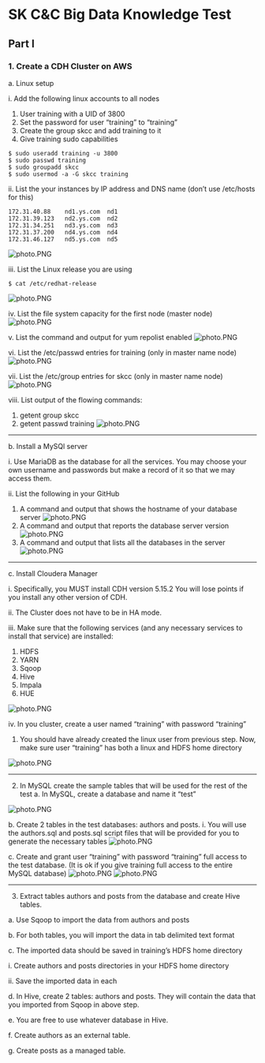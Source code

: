 # SK C&C Big Data Knowledge Test
## Part I

### 1. Create a CDH Cluster on AWS
a. Linux setup

i. Add the following linux accounts to all nodes

1. User training with a UID of 3800
2. Set the password for user “training” to “training”
3. Create the group skcc and add training to it
4. Give training sudo capabilities
```
$ sudo useradd training -u 3800
$ sudo passwd training
$ sudo groupadd skcc
$ sudo usermod -a -G skcc training
```

ii. List the your instances by IP address and DNS name (don’t use /etc/hosts
for this)
```
172.31.40.88	nd1.ys.com	nd1
172.31.39.123	nd2.ys.com	nd2
172.31.34.251	nd3.ys.com	nd3
172.31.37.200	nd4.ys.com	nd4
172.31.46.127	nd5.ys.com	nd5
```
![photo.PNG](https://github.com/jamesj4318/SKCC_20190719_FinalTest/blob/master/challenges/images/1-a-ii.Instances.PNG?raw=true)

iii. List the Linux release you are using
```
$ cat /etc/redhat-release
```
![photo.PNG](https://github.com/jamesj4318/SKCC_20190719_FinalTest/blob/master/challenges/images/1-a-iii.LinuxRelease.PNG?raw=true)

iv. List the file system capacity for the first node (master node)
![photo.PNG](https://github.com/jamesj4318/SKCC_20190719_FinalTest/blob/master/challenges/images/1-a-iv.file_system_capacity_for_the_first_node.PNG?raw=true)

v. List the command and output for yum repolist enabled
![photo.PNG](https://github.com/jamesj4318/SKCC_20190719_FinalTest/blob/master/challenges/images/1-a-v.yum_repolist.PNG?raw=true)

vi. List the /etc/passwd entries for training (only in master name node)
![photo.PNG](https://github.com/jamesj4318/SKCC_20190719_FinalTest/blob/master/challenges/images/1-a-vi.etc_passwd_entries_for_training.PNG?raw=true)

vii. List the /etc/group entries for skcc (only in master name node)
![photo.PNG](https://github.com/jamesj4318/SKCC_20190719_FinalTest/blob/master/challenges/images/1-a-vii.etc_group_entries_for_skcc.PNG?raw=true)

viii. List output of the flowing commands:
1. getent group skcc
2. getent passwd training
![photo.PNG](https://github.com/jamesj4318/SKCC_20190719_FinalTest/blob/master/challenges/images/1-a-viii.getent.PNG?raw=true)

----------------------------------------------------------------------------------------------------------------------------------------
b. Install a MySQl server

i. Use MariaDB as the database for all the services. You may choose your
own username and passwords but make a record of it so that we may
access them.

ii. List the following in your GitHub
1. A command and output that shows the hostname of your
database server
![photo.PNG](https://github.com/jamesj4318/SKCC_20190719_FinalTest/blob/master/challenges/images/1-b-ii-1.hostname.PNG?raw=true)
2. A command and output that reports the database server version
![photo.PNG](https://github.com/jamesj4318/SKCC_20190719_FinalTest/blob/master/challenges/images/1-b-ii-2.dbserver_version.PNG?raw=true)
3. A command and output that lists all the databases in the server
![photo.PNG](https://github.com/jamesj4318/SKCC_20190719_FinalTest/blob/master/challenges/images/1-b-ii-3.lists_all.PNG?raw=true)

----------------------------------------------------------------------------------------------------------------------------------------
c. Install Cloudera Manager

i. Specifically, you MUST install CDH version 5.15.2 You will lose points if you install any other version of CDH.

ii. The Cluster does not have to be in HA mode.

iii. Make sure that the following services (and any necessary services to install that service) are installed:
1. HDFS
2. YARN
3. Sqoop
4. Hive
5. Impala
6. HUE

![photo.PNG](https://github.com/jamesj4318/SKCC_20190719_FinalTest/blob/master/challenges/images/1-c-iii.makesure_services.PNG?raw=true)

iv. In you cluster, create a user named “training” with password “training”
1. You should have already created the linux user from previous step. Now, make sure user “training” has both a linux and HDFS home directory

![photo.PNG](https://github.com/jamesj4318/SKCC_20190719_FinalTest/blob/master/challenges/images/1-c-iv.create_user_training.PNG?raw=true)

----------------------------------------------------------------------------------------------------------------------------------------
2. In MySQL create the sample tables that will be used for the rest of the test
a. In MySQL, create a database and name it “test”

![photo.PNG](https://github.com/jamesj4318/SKCC_20190719_FinalTest/blob/master/challenges/images/2-a.create_db_test.PNG?raw=true)

b. Create 2 tables in the test databases: authors and posts.
i. You will use the authors.sql and posts.sql script files that will be provided for you to generate the necessary tables
![photo.PNG](https://github.com/jamesj4318/SKCC_20190719_FinalTest/blob/master/challenges/images/2-b.create_2_tables.PNG?raw=true)

c. Create and grant user “training” with password “training” full access to the test database. (It is ok if you give training full access to the entire MySQL database)
![photo.PNG](https://github.com/jamesj4318/SKCC_20190719_FinalTest/blob/master/challenges/images/2-c.1.PNG?raw=true)
![photo.PNG](https://github.com/jamesj4318/SKCC_20190719_FinalTest/blob/master/challenges/images/2-c.2.PNG?raw=true)

----------------------------------------------------------------------------------------------------------------------------------------
3. Extract tables authors and posts from the database and create Hive tables.

a. Use Sqoop to import the data from authors and posts

b. For both tables, you will import the data in tab delimited text format

c. The imported data should be saved in training’s HDFS home directory

i. Create authors and posts directories in your HDFS home directory

ii. Save the imported data in each

d. In Hive, create 2 tables: authors and posts. They will contain the data that you
imported from Sqoop in above step.

e. You are free to use whatever database in Hive.

f. Create authors as an external table.

g. Create posts as a managed table.
























